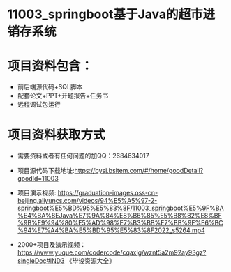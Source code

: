 # 11003_springboot基于Java的超市进销存系统
 
# 项目资料包含：
* 前后端源代码+SQL脚本
* 配套论文+PPT+开题报告+任务书
* 远程调试包运行

# 项目资料获取方式
* 需要资料或者有任何问题的加QQ：2684634017
* 项目源代码下载地址:https://bysj.bsitem.com/#/home/goodDetail?goodId=11003

* 项目演示视频: https://graduation-images.oss-cn-beijing.aliyuncs.com/videos/94%E5%A5%97-2-springboot%E5%BD%95%E5%83%8F/11003_springboot%E5%9F%BA%E4%BA%8EJava%E7%9A%84%E8%B6%85%E5%B8%82%E8%BF%9B%E9%94%80%E5%AD%98%E7%B3%BB%E7%BB%9F%E6%BC%94%E7%A4%BA%E5%BD%95%E5%83%8F2022_s5264.mp4


* 2000+项目及演示视频：https://www.yuque.com/codercode/cqaxlg/wznt5a2m92ay93gz?singleDoc#lND3 《毕设资源大全》






